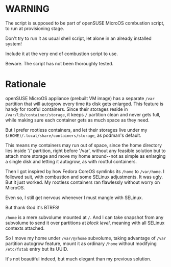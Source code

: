 # WARNING

The script is supposed to be part of openSUSE MicroOS combustion script,
to run at provisioning stage.

Don't try to run it as usual shell script,
let alone in an already installed system!

Include it at the very end of combustion script to use.

Beware.
The script has not been thoroughly tested.

# Rationale

openSUSE MicroOS appliance (prebuilt VM image) has a separate
`/var` partition that will autogrow every time its disk gets enlarged.
This feature is handy for rootful containers.
Since their storages reside in `/var/lib/container/storage`,
it keeps `/` partition clean and never gets full,
while making sure each container gets as much space as they need.

But I prefer rootless containers,
and let their storages live under my
`$(HOME)/.local/share/containers/storage`,
as podman's default.

This means my containers may run out of space,
since the home directory lies inside '/' partition,
right before '/var',
without any feasible solution
but to attach more storage
and move my home around--not as simple as enlarging a single disk
and letting it autogrow,
as with rootful containers.

Then I got inspired by how Fedora CoreOS
symlinks its `/home` to `/var/home`.
I followed suit,
with combustion and some SELinux adjustments.
It was ugly.
But it just worked.
My rootless containers ran flawlessly without worry on MicroOS.

Even so, I still get nervous whenever I must mangle with SELinux.

But thank God it's BTRFS!

`/home` is a mere subvolume mounted at `/`.
And I can take snapshot from any subvolume
to send it over partitions at *block level*,
meaning with all SELinux contexts attached.

So I move my home under `/var/@/home` subvolume,
taking advantage of `/var` partition autogrow feature,
mount it as ordinary `/home`
without modifying `/etc/fstab` entry but its UUID.

It's not beautiful indeed,
but much elegant than my previous solution.
